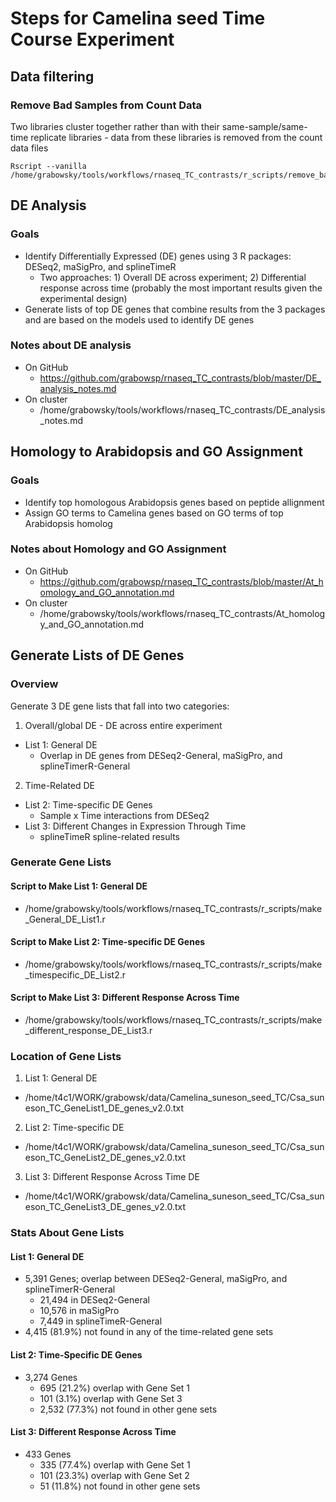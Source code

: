# Steps for Camelina seed Time Course Experiment
## Data filtering
### Remove Bad Samples from Count Data
Two libraries cluster together rather than with their same-sample/same-time 
replicate libraries - data from these libraries is removed from the count data 
files
```
Rscript --vanilla /home/grabowsky/tools/workflows/rnaseq_TC_contrasts/r_scripts/remove_bad_samp_counts.r
```
## DE Analysis
### Goals
* Identify Differentially Expressed (DE) genes using 3 R packages: DESeq2, 
maSigPro, and splineTimeR
  * Two approaches: 1) Overall DE across experiment; 2) Differential response
across time (probably the most important results given the experimental design)
* Generate lists of top DE genes that combine results from the 3 packages and
are based on the models used to identify DE genes
### Notes about DE analysis
* On GitHub
  * https://github.com/grabowsp/rnaseq_TC_contrasts/blob/master/DE_analysis_notes.md
* On cluster
  * /home/grabowsky/tools/workflows/rnaseq_TC_contrasts/DE_analysis_notes.md
## Homology to Arabidopsis and GO Assignment
### Goals
* Identify top homologous Arabidopsis genes based on peptide allignment
* Assign GO terms to Camelina genes based on GO terms of top Arabidopsis
homolog
### Notes about Homology and GO Assignment
* On GitHub
  * https://github.com/grabowsp/rnaseq_TC_contrasts/blob/master/At_homology_and_GO_annotation.md
* On cluster
  * /home/grabowsky/tools/workflows/rnaseq_TC_contrasts/At_homology_and_GO_annotation.md
## Generate Lists of DE Genes
### Overview
Generate 3 DE gene lists that fall into two categories:
1. Overall/global DE - DE across entire experiment
  * List 1: General DE
    * Overlap in DE genes from DESeq2-General, maSigPro, and 
splineTimerR-General
2. Time-Related DE
  * List 2: Time-specific DE Genes
    * Sample x Time interactions from DESeq2
  * List 3: Different Changes in Expression Through Time
    * splineTimeR spline-related results
### Generate Gene Lists
#### Script to Make List 1: General DE
* /home/grabowsky/tools/workflows/rnaseq_TC_contrasts/r_scripts/make_General_DE_List1.r
#### Script to Make List 2: Time-specific DE Genes
* /home/grabowsky/tools/workflows/rnaseq_TC_contrasts/r_scripts/make_timespecific_DE_List2.r
#### Script to Make List 3: Different Response Across Time
* /home/grabowsky/tools/workflows/rnaseq_TC_contrasts/r_scripts/make_different_response_DE_List3.r
### Location of Gene Lists
1. List 1: General DE
  * /home/t4c1/WORK/grabowsk/data/Camelina_suneson_seed_TC/Csa_suneson_TC_GeneList1_DE_genes_v2.0.txt
2. List 2: Time-specific DE
  * /home/t4c1/WORK/grabowsk/data/Camelina_suneson_seed_TC/Csa_suneson_TC_GeneList2_DE_genes_v2.0.txt
3. List 3: Different Response Across Time DE
  * /home/t4c1/WORK/grabowsk/data/Camelina_suneson_seed_TC/Csa_suneson_TC_GeneList3_DE_genes_v2.0.txt
### Stats About Gene Lists
#### List 1: General DE
* 5,391 Genes; overlap between DESeq2-General, maSigPro, and
splineTimerR-General
  * 21,494 in DESeq2-General
  * 10,576 in maSigPro
  * 7,449 in splineTimeR-General
* 4,415 (81.9%) not found in any of the time-related gene sets
#### List 2: Time-Specific DE Genes
* 3,274 Genes
  * 695 (21.2%) overlap with Gene Set 1
  * 101 (3.1%) overlap with Gene Set 3
  * 2,532 (77.3%) not found in other gene sets
#### List 3: Different Response Across Time
* 433 Genes
  * 335 (77.4%) overlap with Gene Set 1
  * 101 (23.3%) overlap with Gene Set 2
  * 51 (11.8%) not found in other gene sets

